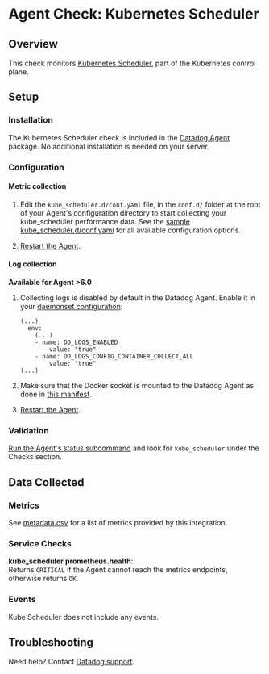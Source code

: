 # Agent Check: Kubernetes Scheduler

## Overview

This check monitors [Kubernetes Scheduler][1], part of the Kubernetes control plane.

## Setup

### Installation

The Kubernetes Scheduler check is included in the [Datadog Agent][2] package.
No additional installation is needed on your server.

### Configuration

#### Metric collection

1. Edit the `kube_scheduler.d/conf.yaml` file, in the `conf.d/` folder at the root of your Agent's configuration directory to start collecting your kube_scheduler performance data. See the [sample kube_scheduler.d/conf.yaml][2] for all available configuration options.

2. [Restart the Agent][3].

#### Log collection

**Available for Agent >6.0**

1. Collecting logs is disabled by default in the Datadog Agent. Enable it in your [daemonset configuration][4]:

    ```
    (...)
      env:
        (...)
        - name: DD_LOGS_ENABLED
            value: "true"
        - name: DD_LOGS_CONFIG_CONTAINER_COLLECT_ALL
            value: "true"
    (...)
    ```

2. Make sure that the Docker socket is mounted to the Datadog Agent as done in [this manifest][5].

3. [Restart the Agent][3].

### Validation

[Run the Agent's status subcommand][6] and look for `kube_scheduler` under the Checks section.

## Data Collected

### Metrics

See [metadata.csv][7] for a list of metrics provided by this integration.

### Service Checks

**kube_scheduler.prometheus.health**:<br>
Returns `CRITICAL` if the Agent cannot reach the metrics endpoints, otherwise returns `OK`.

### Events

Kube Scheduler does not include any events.

## Troubleshooting

Need help? Contact [Datadog support][8].


[1]: https://kubernetes.io/docs/reference/command-line-tools-reference/kube-scheduler
[2]: https://github.com/DataDog/integrations-core/blob/master/kube_scheduler/datadog_checks/kube_scheduler/data/conf.yaml.example
[3]: https://docs.datadoghq.com/agent/guide/agent-commands/?tab=agentv6#restart-the-agent
[4]: https://docs.datadoghq.com/agent/kubernetes/daemonset_setup/#log-collection
[5]: https://docs.datadoghq.com/agent/kubernetes/daemonset_setup/#create-manifest
[6]: https://docs.datadoghq.com/agent/guide/agent-commands/?tab=agentv6#agent-status-and-information
[7]: https://github.com/DataDog/integrations-core/blob/master/kube_scheduler/metadata.csv
[8]: https://docs.datadoghq.com/help
